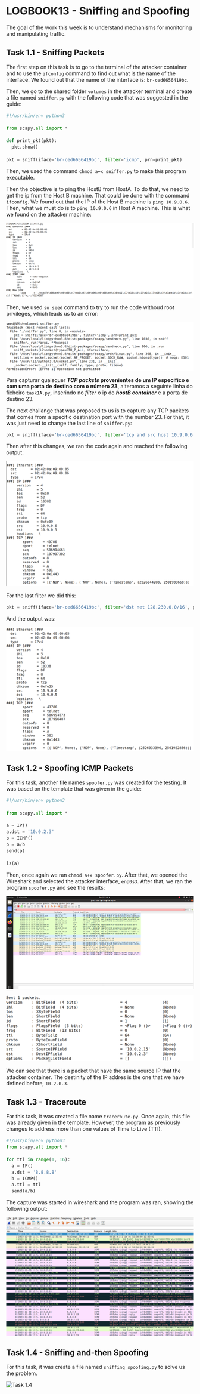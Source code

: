 # LOGBOOK13 - Sniffing and Spoofing

The goal of the work this week is to understand mechanisms for monitoring and manipulating traffic.

## Task 1.1 - Sniffing Packets

The first step on this task is to go to the terminal of the attacker container and to use the `ifconfig` command to find out what is the name of the interface. We found out that the name of the interface is: `br-ced6656419bc`.

Then, we go to the shared folder `volumes` in the attacker terminal and create a file named `sniffer.py` with the following code that was suggested in the guide:

```py
#!/usr/bin/env python3

from scapy.all import *

def print_pkt(pkt):
  pkt.show()

pkt = sniff(iface='br-ced6656419bc', filter='icmp', prn=print_pkt)
```

Then, we used the command `chmod a+x sniffer.py` to make this program executable.

Then the objective is to ping the HostB from HostA. To do that, we need to get the ip from the Host B machine. That could be done with the command `ifconfig`. We found out that the IP of the Host B machine is `ping 10.9.0.6`. Then, what we must do is to `ping 10.9.0.6` in Host A machine. This is what we found on the attacker machine:

![Task 1.1](images/LOGBOOK13/image.png)

Then, we used `su seed` command to try to run the code withoud root privileges, which leads us to an error:

![Task 1.1](images/LOGBOOK13/image1.png)

Para capturar quaisquer **_TCP packets_ provenientes de um IP específico e com uma porta de destino com o número 23**, alteramos a seguinte linha do ficheiro ```task1A.py```, inserindo no _filter_ o ip do **_hostB container_** e a porta de destino 23.

The next challange that was proposed to us is to capture any TCP packets that comes from a specific destination port with the number 23. For that, it was just need to change the last line of `sniffer.py`:

```py
pkt = sniff(iface='br-ced6656419bc', filter='tcp and src host 10.9.0.6 and dst port 23', prn=print_pkt))
```

Then after this changes, we ran the code again and reached the following output:

![Task 1.1](images/LOGBOOK13/image2.png)

For the last filter we did this: 

```py
pkt = sniff(iface='br-ced6656419bc', filter='dst net 128.230.0.0/16', prn=print_pkt))
```

And the output was:

![Task 1.1](images/LOGBOOK13/image3.png)

## Task 1.2 - Spoofing ICMP Packets

For this task, another file names `spoofer.py` was created for the testing. It was based on the template that was given in the guide:

```py
#!/usr/bin/env python3

from scapy.all import *

a = IP()
a.dst = '10.0.2.3'
b = ICMP()
p = a/b
send(p)

ls(a)
```

Then, once again we ran  `chmod a+x spoofer.py`. After that, we opened the Wireshark and selected the attacker interface, `enp0s3`. After that, we ran the program `spoofer.py` and see the results:

![Task 1.2](images/LOGBOOK13/image2.1.png)


![Task 1.2](images/LOGBOOK13/image2.2.png)

We can see that there is a packet that have the same source IP that the attacker container. The destinity of the IP addres is the one that we have defined before, `10.2.0.3`.

## Task 1.3 - Traceroute

For this task, it was created a file name `traceroute.py`. Once again, this file was already given in the template. However, the program as previously changes to address more than one values of Time to Live (TTl).

```py
#!/usr/bin/env python3
from scapy.all import *

for ttl in range(1, 16):
  a = IP()
  a.dst = '8.8.8.8'
  b = ICMP()
  a.ttl = ttl
  send(a/b)
```

The capture was started in wireshark and the program was ran, showing the following output:

![Task 1.3](images/LOGBOOK13/image3.1.png)

## Task 1.4 - Sniffing and-then Spoofing

For this task, it was create a file named `sniffing_spoofing.py` to solve us the problem.

![Task 1.4](images/LOGBOOK13/ima)




